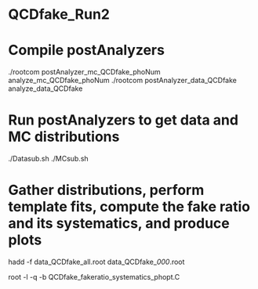 # QCDfake_Run2

# Compile postAnalyzers

./rootcom postAnalyzer_mc_QCDfake_phoNum analyze_mc_QCDfake_phoNum
./rootcom postAnalyzer_data_QCDfake analyze_data_QCDfake

# Run postAnalyzers to get data and MC distributions
./Datasub.sh
./MCsub.sh

# Gather distributions, perform template fits, compute the fake ratio and its systematics, and produce plots

hadd -f data_QCDfake_all.root data_QCDfake_*000*.root

root -l -q -b QCDfake_fakeratio_systematics_phopt.C

